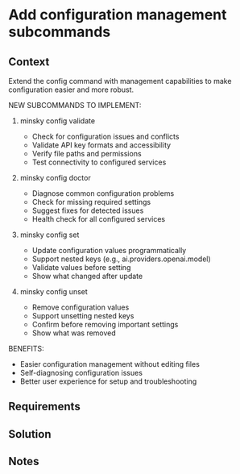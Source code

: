 # Add configuration management subcommands

## Context

Extend the config command with management capabilities to make configuration easier and more robust.

NEW SUBCOMMANDS TO IMPLEMENT:

1. minsky config validate

   - Check for configuration issues and conflicts
   - Validate API key formats and accessibility
   - Verify file paths and permissions
   - Test connectivity to configured services

2. minsky config doctor

   - Diagnose common configuration problems
   - Check for missing required settings
   - Suggest fixes for detected issues
   - Health check for all configured services

3. minsky config set <key> <value>

   - Update configuration values programmatically
   - Support nested keys (e.g., ai.providers.openai.model)
   - Validate values before setting
   - Show what changed after update

4. minsky config unset <key>
   - Remove configuration values
   - Support unsetting nested keys
   - Confirm before removing important settings
   - Show what was removed

BENEFITS:

- Easier configuration management without editing files
- Self-diagnosing configuration issues
- Better user experience for setup and troubleshooting

## Requirements

## Solution

## Notes
